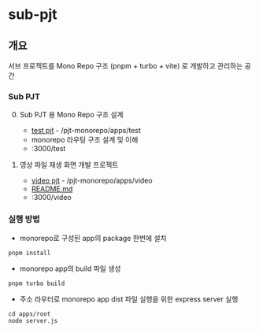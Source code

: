 # sub-pjt

## 개요

서브 프로젝트를 Mono Repo 구조 (pnpm + turbo + vite) 로 개발하고 관리하는 공간

### Sub PJT

0. Sub PJT 용 Mono Repo 구조 설계

   - [test pjt](https://github.com/yangDM9378/sub-pjt/pjt-monorepo/apps/test) - /pjt-monorepo/apps/test
   - monorepo 라우팅 구조 설계 및 이해
   - :3000/test

1. 영상 파일 재생 화면 개발 프로젝트
   - [video pjt](https://github.com/yangDM9378/sub-pjt/pjt-monorepo/apps/video) - /pjt-monorepo/apps/video
   - [README.md](https://github.com/yangDM9378/sub-pjt/pjt-monorepo/apps/video/README.md)
   - :3000/video

### 실행 방법

- monorepo로 구성된 app의 package 한번에 설치

```
pnpm install
```

- monorepo app의 build 파일 생성

```
pnpm turbo build
```

- 주소 라우터로 monorepo app dist 파일 실행을 위한 express server 실행

```
cd apps/root
node server.js
```
